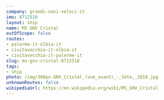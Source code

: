 ```yaml
---
company: grandi-navi-veloci-it
imo: 8712518
layout: ship
name: MS GNV Cristal
outOfScope: false
routes:
- palerme-it-olbia-it
- civitavecchia-it-olbia-it
- civitavecchia-it-palerme-it
slug: ms-gnv-cristal-8712518
tags:
- ship
photo: /img/300px-GNV_Cristal_(vue_avant)_-_Sète,_2018.jpg
unknownRoutes: false
wikipediaUrl: https://en.wikipedia.org/wiki/MS_GNV_Cristal
---
```

